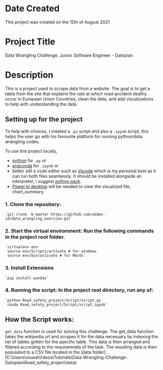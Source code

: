 # Date Created

This project was created on the 12th of August 2021

# Project Title

Data Wrangling Challenge, Junior Software Engineer - Datopian

# Description

This is a project used to scrape data from a website. The goal is to get a table from the site that explains the rate at which road accident deaths occur in European Union Countries, clean the data, and add visualizations to help with understanding the data.

## Setting up for the project

To help with choices, I created a `.py` script and also a `.ipynb` script, this helps the user go with his favourite platform for running python/data wrangling codes.

To use this project locally, 
- [python](https://www.python.org/downloads/) for `.py` or 
- [anaconda](https://www.anaconda.com/products/individual) for `.ipynb` or
- better still a code editor such as [Vscode](https://code.visualstudio.com/download) which is my personal best as it can run both files seamlessly. It should be installed alongside an interpreter, i suggest [python pack](https://code.visualstudio.com/docs/python/coding-pack-python).
- [Power bi desktop](https://powerbi.microsoft.com/en-us/downloads/) will be needed to view the visualized file, chart_summary.

### 1. Clone the repository:

    `git clone -b master https://github.com/adams-id/data_wrangling_exercise.git`

### 2. Start the virtual environment: Run the following commands in the project root folder.

    `virtualenv env
     source env/Scripts/activate # for windows
     source env/bin/activate # for MacOs`

### 3. Install Extensions 

    `pip install pandas`

### 4. Running the script: In the project root directory, run any of:

    `python Road_safety_project/Script/script.py
     conda Road_safety_project/Script/script.ipynb`

## How the Script works:

`get_data` function is used for solving this challenge.
The get_data function takes the wikipedia url and scrapes it for the data necessary by indexing the list of tables gotten for the specific table. This data is then arranged and filtered according to the requiremnets of the task.
The resulting data is then populated to a CSV file located in the [data folder] (C:\Users\oluwa\Videos\Tutorials\Data-Wrangling-Challenge-Datopian\Road_safety_project\data)


